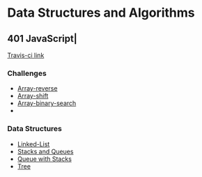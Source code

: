 # Data Structures and Algorithms
## 401 JavaScript|

[Travis-ci link](https://travis-ci.com/NadyaIlinskiy/data-structures-and-algorithms-2)

### Challenges
* [Array-reverse](Challenges/arrayReverse/README.md)
* [Array-shift](Challenges/arrayShift/README.md)
* [Array-binary-search](Challenges/arrayBinarySearch/README.md)
* 

### Data Structures
* [Linked-List](Data-Structures/LinkedList/README.md)
* [Stacks and Queues](Data-Structures/stacksAndQueues/README.md)
* [Queue with Stacks](Data-Structures/queueWithStacks/README.md)
* [Tree]((Data-Structures/tree/README.md))